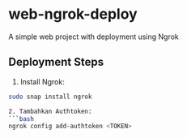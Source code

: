 # web-ngrok-deploy
A simple web project with deployment using Ngrok
## Deployment Steps

1. Install Ngrok:
```bash
sudo snap install ngrok

2. Tambahkan Authtoken:
```bash
ngrok config add-authtoken <TOKEN>
